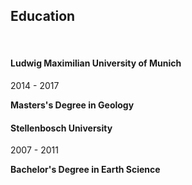 <div class='PortMarker'>

## Education
<div class='StyledHR'></div>
<br>


<div class="CircleContainer">
    <span class='StyledCircle'></span> <h4>Ludwig Maximilian University of Munich</h4>
</div>

2014 - 2017

**Masters's Degree in Geology**


<div class="CircleContainer">
    <span class='StyledCircle'></span> <h4>Stellenbosch University</h4>
</div>

2007 - 2011

**Bachelor's Degree in Earth Science** 
